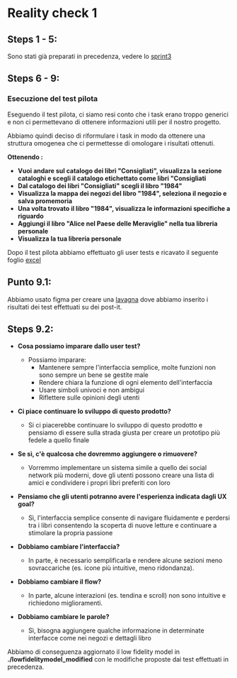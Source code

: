 # Reality check 1 

## Steps 1 - 5:

Sono stati già preparati in precedenza, vedere lo [sprint3](./../sprint%203/sprint3.md)

## Steps 6 - 9:

### Esecuzione del test pilota

Eseguendo il test pilota, ci siamo resi conto che i task erano troppo generici e non ci permettevano di ottenere informazioni utili per il nostro progetto. 

Abbiamo quindi deciso di riformulare i task in modo da ottenere una struttura omogenea che ci permettesse di omologare i risultati ottenuti.

**Ottenendo :**

- **Vuoi andare sul catalogo dei libri "Consigliati", visualizza la sezione cataloghi e scegli il catalogo etichettato come libri "Consigliati**
- **Dal catalogo dei libri "Consigliati" scegli il libro "1984"**
- **Visualizza la mappa dei negozi del libro "1984", seleziona il negozio e salva promemoria**
- **Una volta trovato il libro "1984", visualizza le informazioni specifiche a riguardo**
- **Aggiungi il libro "Alice nel Paese delle Meraviglie" nella tua libreria personale**
- **Visualizza la tua libreria personale**

Dopo il test pilota abbiamo effettuato gli user tests e ricavato il seguente foglio [excel](users_test_files/IUM_users_test.xlsx)

## Punto 9.1: 

Abbiamo usato figma per creare una [lavagna](users_test_files/IUM_users_test.pdf) dove abbiamo inserito i risultati dei test effettuati su dei post-it.

## Steps 9.2:

- **Cosa possiamo imparare dallo user test?**
  - Possiamo imparare:
    - Mantenere sempre l'interfaccia semplice, molte funzioni non sono sempre un bene se gestite male
    - Rendere chiara la funzione di ogni elemento dell'interfaccia
    - Usare simboli univoci e non ambigui
    - Riflettere sulle opinioni degli utenti 
    
  
- **Ci piace continuare lo sviluppo di questo prodotto?**
  - Si ci piacerebbe continuare lo sviluppo di questo prodotto e pensiamo di essere sulla strada giusta per creare un prototipo più fedele a quello finale


- **Se sì, c'è qualcosa che dovremmo aggiungere o rimuovere?**
  - Vorremmo implementare un sistema simile a quello dei social network più moderni, dove gli utenti possono creare una lista di amici e condividere i propri libri preferiti con loro

  
- **Pensiamo che gli utenti potranno avere l'esperienza indicata dagli UX goal?**
  - Sì, l'interfaccia semplice consente di navigare fluidamente e perdersi tra i libri consentendo la scoperta di nuove letture e continuare a stimolare la propria passione
  

- **Dobbiamo cambiare l'interfaccia?**
  - In parte, è necessario semplificarla e rendere alcune sezioni meno sovraccariche (es. icone più intuitive, meno ridondanza).


- **Dobbiamo cambiare il flow?**
  - In parte, alcune interazioni (es. tendina e scroll) non sono intuitive e richiedono miglioramenti.


- **Dobbiamo cambiare le parole?**
  -  Sì, bisogna aggiungere qualche informazione in determinate interfacce come nei negozi e dettagli libro

Abbiamo di conseguenza aggiornato il low fidelity model in **./lowfidelitymodel_modified** con le modifiche proposte dai test effettuati in precedenza.




